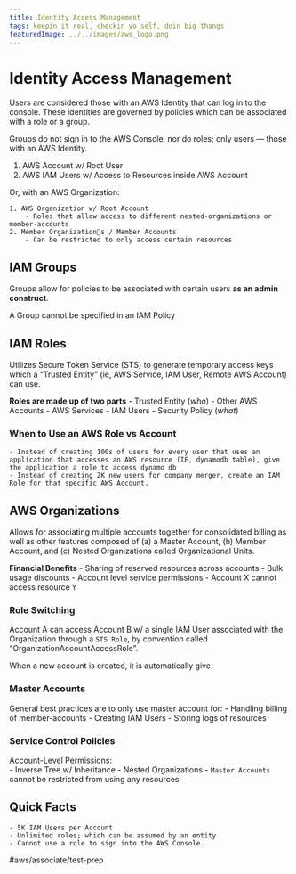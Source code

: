 ```yaml
---
title: Identity Access Management
tags: keepin it real, checkin yo self, doin big thangs
featuredImage: ../../images/aws_logo.png
---
```


# Identity Access Management
Users are considered those with an AWS Identity that can log in to the console. These identities are governed by policies which can be associated with a role or a group.

Groups do not sign in to the AWS Console, nor do roles; only users — those with an AWS Identity.

1. AWS Account w/ Root User
2. AWS IAM Users w/ Access to Resources inside AWS Account

Or, with an AWS Organization:

	1. AWS Organization w/ Root Account
		- Roles that allow access to different nested-organizations or member-accounts
	2. Member Organizations / Member Accounts
		- Can be restricted to only access certain resources

## IAM Groups
Groups allow for policies to be associated with certain users **as an admin construct**. 

A Group cannot be specified in an IAM Policy

## IAM Roles
Utilizes Secure Token Service (STS) to generate temporary access keys which a “Trusted Entity” (ie, AWS Service, IAM User, Remote AWS Account) can use.

**Roles are made up of two parts**
		- Trusted Entity (*who*)
			- Other AWS Accounts
			- AWS Services
			- IAM Users
		- Security Policy (*what*)

### When to Use an AWS Role vs Account
	- Instead of creating 100s of users for every user that uses an application that accesses an AWS resource (IE, dynamodb table), give the application a role to access dynamo db
	- Instead of creating 2K new users for company merger, create an IAM Role for that specific AWS Account.

## AWS Organizations
Allows for associating multiple accounts together for consolidated billing as well as other features composed of (a) a Master Account, (b) Member Account, and (c) Nested Organizations called Organizational Units.

**Financial Benefits**
		- Sharing of reserved resources across accounts
		- Bulk usage discounts
		- Account level service permissions
			- Account X cannot access resource `Y`

### Role Switching
Account A can access Account B w/ a single IAM User associated with the Organization through a `STS Role`, by convention called “OrganizationAccountAccessRole”.

When a new account is created, it is automatically give 

### Master Accounts
General best practices are to only use master account for:
	- Handling billing of member-accounts
	- Creating IAM Users
	- Storing logs of resources

### Service Control Policies
Account-Level Permissions:	
	- Inverse Tree w/ Inheritance
	- Nested Organizations
	- `Master Accounts` cannot be restricted from using any resources

## Quick Facts
	- 5K IAM Users per Account
	- Unlimited roles; which can be assumed by an entity
	- Cannot use a role to sign into the AWS Console.

#aws/associate/test-prep